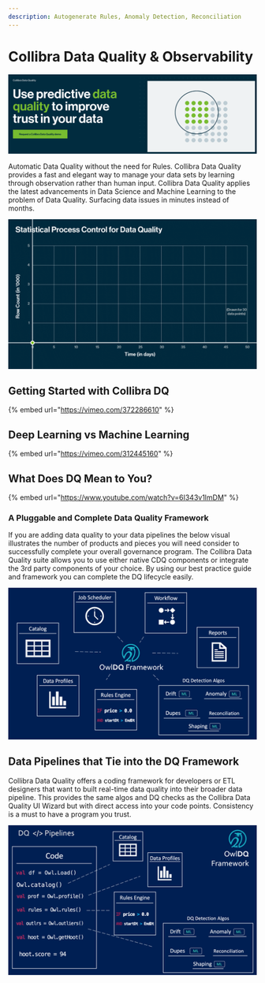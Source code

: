 ```yaml
---
description: Autogenerate Rules, Anomaly Detection, Reconciliation
---
```


# Collibra Data Quality & Observability

![](<.gitbook/assets/Screen Shot 2021-07-28 at 8.02.40 AM.png>)

Automatic Data Quality without the need for Rules. Collibra Data Quality provides a fast and elegant way to manage your data sets by learning through observation rather than human input. Collibra Data Quality applies the latest advancements in Data Science and Machine Learning to the problem of Data Quality. Surfacing data issues in minutes instead of months.

![](<.gitbook/assets/Statistical Process Control for Data Quality (Animation) Aug 2021.gif>)

## Getting Started with Collibra DQ

{% embed url="https://vimeo.com/372286610" %}



## Deep Learning vs Machine Learning

{% embed url="https://vimeo.com/312445160" %}

## What Does DQ Mean to You?

{% embed url="https://www.youtube.com/watch?v=6I343v1lmDM" %}



### A Pluggable and Complete Data Quality Framework

If you are adding data quality to your data pipelines the below visual illustrates the number of products and pieces you will need consider to successfully complete your overall governance program. The Collibra Data Quality suite allows you to use either native CDQ components or integrate the 3rd party components of your choice. By using our best practice guide and framework you can complete the DQ lifecycle easily.

![](.gitbook/assets/owldq-framework.png)

## Data Pipelines that Tie into the DQ Framework

Collibra Data Quality offers a coding framework for developers or ETL designers that want to built real-time data quality into their broader data pipeline. This provides the same algos and DQ checks as the Collibra Data Quality UI Wizard but with direct access into your code points. Consistency is a must to have a program you trust.  &#x20;

![](.gitbook/assets/owldq-framework-pipeline.png)
